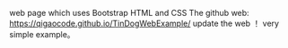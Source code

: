 web page which uses Bootstrap HTML and CSS
The github web: https://qigaocode.github.io/TinDogWebExample/
update the web
！
very simple example。
